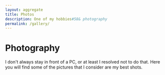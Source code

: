 ```yaml
---
layout: aggregate
title: Photos
description: One of my hobbies#58& photography
permalink: /gallery/
---
```


# Photography

I don't always stay in front of a PC, or at least I resolved not to do that. Here you will find some of the pictures that I consider are my best shots.